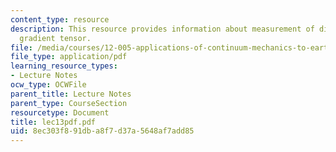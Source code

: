 ```yaml
---
content_type: resource
description: This resource provides information about measurement of displacement
  gradient tensor.
file: /media/courses/12-005-applications-of-continuum-mechanics-to-earth-atmospheric-and-planetary-sciences-spring-2006/8ec303f891dba8f7d37a5648af7add85_lec13pdf.pdf
file_type: application/pdf
learning_resource_types:
- Lecture Notes
ocw_type: OCWFile
parent_title: Lecture Notes
parent_type: CourseSection
resourcetype: Document
title: lec13pdf.pdf
uid: 8ec303f8-91db-a8f7-d37a-5648af7add85
---
```

